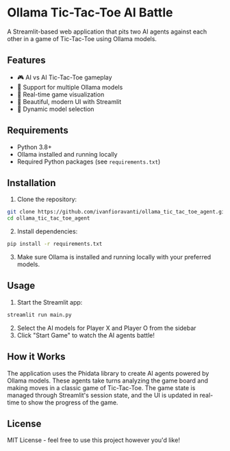 # Ollama Tic-Tac-Toe AI Battle

A Streamlit-based web application that pits two AI agents against each other in a game of Tic-Tac-Toe using Ollama models.

## Features

- 🎮 AI vs AI Tic-Tac-Toe gameplay
- 🤖 Support for multiple Ollama models
- 🎯 Real-time game visualization
- 💫 Beautiful, modern UI with Streamlit
- 🔄 Dynamic model selection

## Requirements

- Python 3.8+
- Ollama installed and running locally
- Required Python packages (see `requirements.txt`)

## Installation

1. Clone the repository:
```bash
git clone https://github.com/ivanfioravanti/ollama_tic_tac_toe_agent.git
cd ollama_tic_tac_toe_agent
```

2. Install dependencies:
```bash
pip install -r requirements.txt
```

3. Make sure Ollama is installed and running locally with your preferred models.

## Usage

1. Start the Streamlit app:
```bash
streamlit run main.py
```

2. Select the AI models for Player X and Player O from the sidebar
3. Click "Start Game" to watch the AI agents battle!

## How it Works

The application uses the Phidata library to create AI agents powered by Ollama models. These agents take turns analyzing the game board and making moves in a classic game of Tic-Tac-Toe. The game state is managed through Streamlit's session state, and the UI is updated in real-time to show the progress of the game.

## License

MIT License - feel free to use this project however you'd like!
